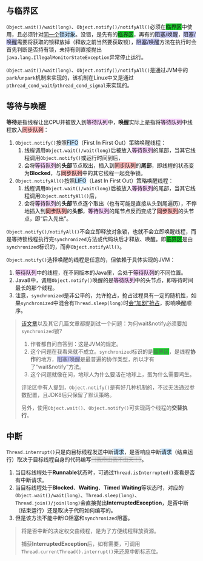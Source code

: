 ## 与临界区

`Object.wait()/wait(long)`、`Object.notify()/notifyAll()`必须在<span style=background:#19d02a>临界区</span>中使用，且必须针对<u>同一个</u><span style=background:#c2e2ff>锁对象</span>。没错，是先有的<span style=background:#19d02a>临界区</span>，再有的<span style=background:#c9ccff>阻塞/唤醒</span>，<span style=background:#c9ccff>阻塞/唤醒</span>需要将获取的锁释放掉（释放之前当然要获取锁），<span style=background:#c9ccff>阻塞/唤醒</span>方法在执行时会首先判断是否持有锁，未持有则直接抛出`java.lang.IllegalMonitorStateException`异常停止运行。

`Object.wait()/wait(long)`、`Object.notify()/notifyAll()`是通过JVM中的`park`/`unpark`机制来实现的，该机制在Linux中又是通过`pthread_cond_wait`/`pthread_cond_signal`来实现的。



## 等待与唤醒

**等待**是指线程让出CPU并被放入到<span style=background:#f8d2ff>等待队列</span>中，**唤醒**实际上是指将<span style=background:#f8d2ff>等待队列</span>中线程放入<span style=background:#ffb8b8>同步队列</span>：

1. `Object.notify()`按照<span style=background:#c2e2ff>FIFO</span>（First In First Out）策略唤醒线程：
   1. 线程调用`Object.wait()/wait(long)`后被放入<span style=background:#f8d2ff>等待队列</span>的尾部，当其它线程调用`Object.notify()`或运行时间到后，
   2. 会将<span style=background:#f8d2ff>等待队列</span>的**头部**节点取出，插入到<span style=background:#ffb8b8>同步队列</span>的**尾部**，即线程的状态变为**Blocked**，与<span style=background:#ffb8b8>同步队列</span>中的其它线程一起竞争锁。
2. `Object.notifyAll()`按照<span style=background:#c2e2ff>LIFO</span>（Last In First Out）策略唤醒线程：
   1. 线程调用`Object.wait()/wait(long)`后被放入<span style=background:#f8d2ff>等待队列</span>的尾部，当其它线程调用`Object.notifyAll()`后，
   2. 会将<span style=background:#f8d2ff>等待队列</span>的**头部**节点逐个取出（也有可能是直接从头到尾遍历），不停地插入到<span style=background:#ffb8b8>同步队列</span>的**头部**，<span style=background:#f8d2ff>等待队列</span>的尾节点反而变成了<span style=background:#ffb8b8>同步队列</span>的头节点，即“后入先出”。

`Object.notify()/notifyAll()`不会立即释放对象锁，也就不会立即唤醒线程，而是等持锁线程执行完`synchronized`方法或代码块后才释放、唤醒。即<span style=background:#19d02a>临界区</span>是由`synchronized`标识的，而非`Object.notifyAll()`。

`Object.notify()`选择唤醒的线程是任意的，但依赖于具体实现的JVM：

1. <span style=background:#f8d2ff>等待队列</span>中的线程，在不同版本的Java里，会处于<span style=background:#f8d2ff>等待队列</span>的不同位置。
2. Java8中，调用`Object.notify()`唤醒的是<span style=background:#f8d2ff>等待队列</span>中的头节点，即等待时间最长的那个线程。
3. 注意，`synchronized`是非公平的，允许抢占，抢占过程具有一定的随机性，如果`synchronized`中混合有`Thread.sleep(long)`时[会“加剧”抢占](https://www.jianshu.com/p/99f73827c616)，影响唤醒顺序。

> [该文章](https://www.jianshu.com/p/ffc0c755fd8d)以及其它几篇文章都提到过一个问题：为何wait&notify必须要加`synchronized`锁?
>
> 1. 作者都自问自答到：这是JVM的规定。
> 2. 这个问题在我看来就不成立。`synchronized`标识的是<span style=background:#19d02a>临界区</span>，是线程**协作**的地方，<span style=background:#c9ccff>阻塞/唤醒</span>是最普遍的协作类型，所以才有了“wait&notify”方法。
> 3. 这个问题就像在问，地球人为什么要活在地球上，蛋为什么需要鸡生。
>
> 评论区中有人提到，`Object.notify()`是有好几种机制的，不过无法通过参数配置，且JDK8后只保留了默认策略。
>
> 另外，使用`Object.wait()`、`Object.notify()`可实现两个线程的**交替执行**。



## 中断

`Thread.interrupt()`只是向目标线程发送中断<span style=background:#c2e2ff>请求</span>，是否响应中断<span style=background:#c2e2ff>请求</span>（结束运行）取决于目标线程自身的代码编写~~<span style=background:#e6e6e6;color:#b3b3b3>（我命由我不由天！）</span>~~。

1. 当目标线程处于**Runnable**状态时，可通过`Thread.isInterrupted()`查看是否有中断请求。
2. 当目标线程处于**Blocked**、**Waiting**、**Timed** **Waiting**等状态时，对应的`Object.wait()/wait(long)`、`Thread.sleep(long)`、`Thread.join()/join(long)`会直接抛出**InterruptedException**，是否中断（结束运行）还是取决于代码如何编写的。
3. 但是该方法不能中断IO阻塞和`synchronized`阻塞。

> 将是否中断的决定权交由线程，是为了方便线程释放资源。
>
> 捕获**InterruptedException**后，如有需要，可调用`Thread.currentThread().interrupt()`来还原中断标志位。
